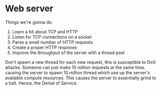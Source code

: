 # Web server

Things we're gonna do:
1. Learn a bit about TCP and HTTP
2. Listen for TCP connections on a socket
3. Parse a small number of HTTP requests
4. Create a proper HTTP response
5. Improve the throughput of the server with a thread pool


Don't spawn a new thread for each new request, this is susceptible to DoS attacks.
Someone can just make 10 million requests at the same time, causing the server to spawn
10 million thread which use up the server's available compute resources.
This causes the server to essentially grind to a halt.
Hence, the Denial of Service.
